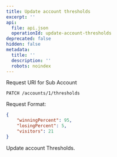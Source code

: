 ```yaml
---
title: Update account thresholds
excerpt: ''
api:
  file: api.json
  operationId: update-account-thresholds
deprecated: false
hidden: false
metadata:
  title: ''
  description: ''
  robots: noindex
---
```

Request URI for Sub Account

```
PATCH /accounts/1/thresholds
```

Request Format:

```json
{
    "winningPercent": 95,
    "losingPercent": 5,
    "visitors": 21
}
```

Update account Thresholds.